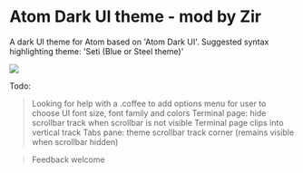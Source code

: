 # Atom Dark UI theme - mod by Zir

A dark UI theme for Atom based on 'Atom Dark UI'.
Suggested syntax highlighting theme: 'Seti (Blue or Steel theme)'

![](https://user-images.githubusercontent.com/3856578/57190625-18f13200-6f14-11e9-9856-bc612a9dfb82.png)

Todo:
> Looking for help with a .coffee to add options menu for user to choose UI font size, font family and colors
> Terminal page: hide scrollbar track when scrollbar is not visible
> Terminal page clips into vertical track
> Tabs pane: theme scrollbar track corner (remains visible when scrollbar hidden)

> Feedback welcome
